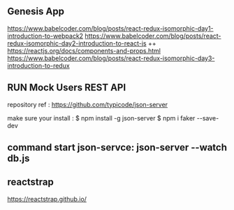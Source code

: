 ## Genesis App ## 
https://www.babelcoder.com/blog/posts/react-redux-isomorphic-day1-introduction-to-webpack2
https://www.babelcoder.com/blog/posts/react-redux-isomorphic-day2-introduction-to-react-js
++ https://reactjs.org/docs/components-and-props.html
https://www.babelcoder.com/blog/posts/react-redux-isomorphic-day3-introduction-to-redux

## RUN Mock Users REST API ##
repository ref : https://github.com/typicode/json-server

make sure your install : 
$ npm install -g json-server
$ npm i faker --save-dev

command start json-servce: json-server --watch db.js
----------------------------------------------------------

## reactstrap  ##
https://reactstrap.github.io/